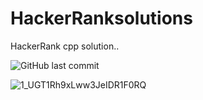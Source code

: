  # HackerRanksolutions 
HackerRank cpp solution..

![GitHub last commit](https://img.shields.io/github/last-commit/Puneet019/HackerRanksolutions)

![1_UGT1Rh9xLww3JeIDR1F0RQ](https://user-images.githubusercontent.com/90840992/137843094-cc12bc1f-a69e-4739-8726-16f48b872024.png)